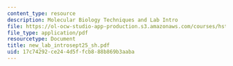 ```yaml
---
content_type: resource
description: Molecular Biology Techniques and Lab Intro
file: https://ol-ocw-studio-app-production.s3.amazonaws.com/courses/hst-730-molecular-biology-for-the-auditory-system-fall-2002/17c74292ce244d5ffcb888b869b3aaba_new_lab_introsept25_sh.pdf
file_type: application/pdf
resourcetype: Document
title: new_lab_introsept25_sh.pdf
uid: 17c74292-ce24-4d5f-fcb8-88b869b3aaba
---
```

